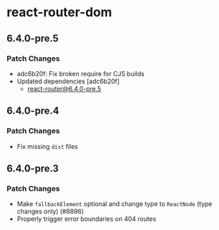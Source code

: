 # react-router-dom

## 6.4.0-pre.5

### Patch Changes

- adc6b20f: Fix broken require for CJS builds
- Updated dependencies [adc6b20f]
  - react-router@6.4.0-pre.5

## 6.4.0-pre.4

### Patch Changes

- Fix missing `dist` files

## 6.4.0-pre.3

### Patch Changes

- Make `fallbackElement` optional and change type to `ReactNode` (type changes only) (#8896)
- Properly trigger error boundaries on 404 routes
